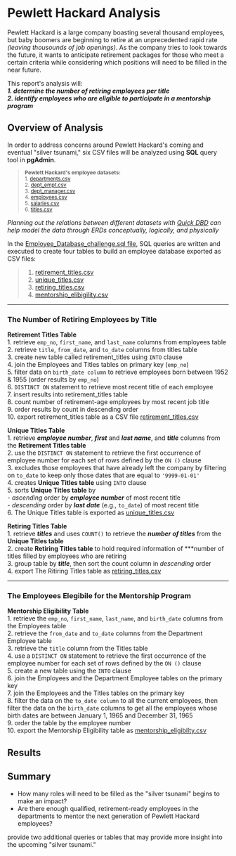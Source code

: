 # Pewlett Hackard Analysis
Pewlett Hackard is a large company boasting several thousand employees, but baby boomers are beginning to retire at an unprecedented rapid rate *(leaving thousounds of job openings)*. As the company tries to look towards the future, it wants to anticipate retirement packages for those who meet a certain criteria while considering which positions will need to be filled in the near future.

This report's analysis will:  
***1. determine the number of retiring employees per title***   
***2. identify employees who are eligible to participate in a mentorship program***

## Overview of Analysis

In order to address concerns around Pewlett Hackard's coming and eventual "silver tsunami," six CSV files will be analyzed using **SQL** query tool in **pgAdmin**.

> <sub>**Pewlett Hackard's employee datasets:**</sub>   
> <sub>1. [departments.csv](https://github.com/vzhang90/Pewlett-Hackard-Analysis/blob/main/data/departments.csv)</sub>  
> <sub>2. [dept_empt.csv](https://github.com/vzhang90/Pewlett-Hackard-Analysis/blob/main/data/dept_emp.csv)</sub>  
> <sub>3. [dept_manager.csv](https://github.com/vzhang90/Pewlett-Hackard-Analysis/blob/main/data/dept_manager.csv)</sub>  
> <sub>4. [employees.csv](https://github.com/vzhang90/Pewlett-Hackard-Analysis/blob/main/data/employees.csv)</sub>  
> <sub>5. [salaries.csv](https://github.com/vzhang90/Pewlett-Hackard-Analysis/blob/main/data/salaries.csv)</sub>  
> <sub>6. [titles.csv](https://github.com/vzhang90/Pewlett-Hackard-Analysis/blob/main/data/titles.csv)</sub>

*Planning out the relations between different datasets with [Quick DBD](https://www.quickdatabasediagrams.com/) can help model the data through ERDs conceptually, logically, and physically*

In the [Employee_Database_challenge.sql file](), SQL queries are written and executed to create four tables to build an employee database exported as CSV files:
> 1. [retirement_titles.csv](https://github.com/vzhang90/Pewlett-Hackard-Analysis/blob/main/data/retirement_titles.csv)
> 2. [unique_titles.csv]()
> 3. [retiring_titles.csv]()
> 4. [mentorship_elibigility.csv]()

---

### The Number of Retiring Employees by Title   
**Retirement Titles Table**    
            1. retrieve `emp_no`, `first_name`, and `last_name` columns from employees table    
            2. retrieve `title`, `from_date`, and `to_date` columns from titles table   
            3. create new table called retirement_titles using `INTO` clause    
            4. join the Employees and Titles tables on primary key (`emp_no`)    
            5. filter data on `birth_date column` to retrieve employees born between 1952 & 1955 (order results by `emp_no`)    
            6. `DISTINCT ON` statement to retrieve most recent title of each employee   
            7. insert results into retirement_titles table   
            8. count number of retirement-age employees by most recent job title   
            9. order results by count in descending order   
            10. export retirement_titles table as a CSV file [retirement_titles.csv](https://github.com/vzhang90/Pewlett-Hackard-Analysis/blob/main/data/retirement_titles.csv)
  
**Unique Titles Table**      
            1. retrieve ***employee number***, ***first*** and ***last name***, and ***title*** columns from the **Retirement Titles table**    
            2. use the `DISTINCT ON` statement to retrieve the first occurrence of employee number for each set of rows defined by the `ON ()` clause    
            3. excludes those employees that have already left the company by filtering on `to_date` to keep only those dates that are equal to `'9999-01-01'`    
            4. creates **Unique Titles table** using `INTO` clause   
            5. sorts **Unique Titles table** by   
                        - *ascending* order by ***employee number*** of most recent title    
                        - *descending* order by ***last date*** (e.g., `to_date`) of most recent title    
            6. The Unique Titles table is exported as [unique_titles.csv]()  

**Retiring Titles Table**     
            1. retrieve ***titles*** and uses `COUNT()` to retrieve the ***number of titles*** from the **Unique Titles table**     
            2. create **Retiring Titles table** to hold required information of ***number of titles filled by employees who are retiring     
            3. group table by ***title***, then sort the count column in *descending* order     
            4. export The Ritiring Titles table as [retiring_titles.csv]()     

---

### The Employees Elegibile for the Mentorship Program

**Mentorship Eligibility Table**    
            1. retrieve the `emp_no`, `first_name`, `last_name`, and `birth_date` columns from the Employees table     
            2. retrieve the `from_date` and `to_date` columns from the Department Employee table      
            3. retrieve the `title` column from the Titles table      
            4. use a `DISTINCT ON` statement to retrieve the first occurrence of the employee number for each set of rows defined by the `ON ()` clause     
            5. create a new table using the `INTO` clause      
            6. join the Employees and the Department Employee tables on the primary key     
            7. join the Employees and the Titles tables on the primary key     
            8. filter the data on the `to_date column` to all the current employees, then filter the data on the `birth_date` columns to get all the employees whose birth dates are between January 1, 1965 and December 31, 1965    
            9. order the table by the employee number    
            10. export the Mentorship Eligibility table as [mentorship_eligibilty.csv]()    

## Results

## Summary
- How many roles will need to be filled as the "silver tsunami" begins to make an impact?
- Are there enough qualified, retirement-ready employees in the departments to mentor the next generation of Pewlett Hackard employees?

provide two additional queries or tables that may provide more insight into the upcoming "silver tsunami." 
